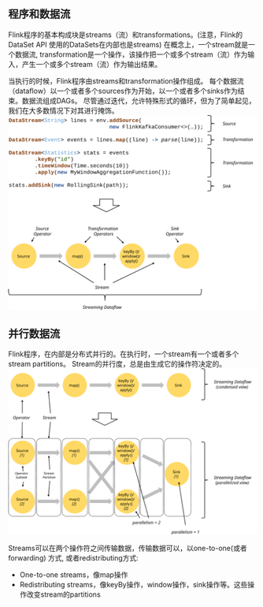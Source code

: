 ## 程序和数据流
Flink程序的基本构成块是streams（流）和transformations。(注意，Flink的DataSet API 使用的DataSets在内部也是streams) 在概念上，一个stream就是一个数据流, transformation是一个操作，该操作把一个或多个stream（流）作为输入，产生一个或多个stream（流）作为输出结果。

当执行的时候，Flink程序由streams和transformation操作组成。
每个数据流（dataflow）以一个或者多个sources作为开始，以一个或者多个sinks作为结束。数据流组成DAGs。 尽管通过迭代，允许特殊形式的循环，但为了简单起见，我们在大多数情况下对其进行掩饰。
![](media/program_dataflow.svg)
## 并行数据流
Flink程序，在内部是分布式并行的。在执行时，一个stream有一个或者多个stream partitions。
Stream的并行度，总是由生成它的操作符决定的。
![](media/parallel_dataflow.svg)

Streams可以在两个操作符之间传输数据，传输数据可以，以one-to-one(或者forwarding) 方式, 或者redistributing方式:

* One-to-one streams，像map操作
* Redistributing streams，像keyBy操作，window操作，sink操作等。这些操作改变stream的partitions



